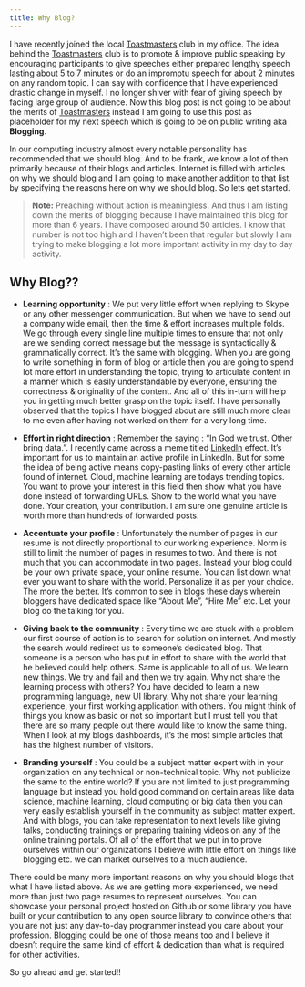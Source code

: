 ```yaml
---
title: Why Blog?
---
```

I have recently joined the local [Toastmasters](http://www.toastmasters.org/) club in my office. The idea behind the [Toastmasters](http://www.toastmasters.org/) club is to promote & improve public speaking by encouraging participants to give speeches either prepared lengthy speech lasting about 5 to 7 minutes or do an impromptu speech for about 2 minutes on any random topic. I can say with confidence that I have experienced drastic change in myself. I no longer shiver with fear of giving speech by facing large group of audience. Now this blog post is not going to be about the merits of [Toastmasters](http://www.toastmasters.org/) instead I am going to use this post as placeholder for my next speech which is going to be on public writing aka **Blogging**.

In our computing industry almost every notable personality has recommended that we should blog. And to be frank, we know a lot of then primarily because of their blogs and articles. Internet is filled with articles on why we should blog and I am going to make another addition to that list by specifying the reasons here on why we should blog. So lets get started.

> **Note:** Preaching without action is meaningless. And thus I am listing down the merits of blogging because I have maintained this blog for more than 6 years. I have composed around 50 articles. I know that number is not too high and I haven’t been that regular but slowly I am trying to make blogging a lot more important activity in my day to day activity.

## Why Blog??

*   **Learning opportunity** : We put very little effort when replying to Skype or any other messenger communication. But when we have to send out a company wide email, then the time & effort increases multiple folds. We go through every single line multiple times to ensure that not only are we sending correct message but the message is syntactically & grammatically correct. It’s the same with blogging. When you are going to write something in form of blog or article then you are going to spend lot more effort in understanding the topic, trying to articulate content in a manner which is easily understandable by everyone, ensuring the correctness & originality of the content. And all of this in-turn will help you in getting much better grasp on the topic itself. I have personally observed that the topics I have blogged about are still much more clear to me even after having not worked on them for a very long time.

*   **Effort in right direction** : Remember the saying : “In God we trust. Other bring data.”. I recently came across a meme titled [LinkedIn](https://scontent-dfw1-1.xx.fbcdn.net/hphotos-xfp1/v/t1.0-9/12509559_1019320004804370_4535451850019965152_n.png?oh=a22586f2155d11bce734d736e333e207&oe=57485D38) effect. It’s important for us to maintain an active profile in LinkedIn. But for some the idea of being active means copy-pasting links of every other article found of internet. Cloud, machine learning are todays trending topics. You want to prove your interest in this field then show what you have done instead of forwarding URLs. Show to the world what you have done. Your creation, your contribution. I am sure one genuine article is worth more than hundreds of forwarded posts.

*   **Accentuate your profile** : Unfortunately the number of pages in our resume is not directly proportional to our working experience. Norm is still to limit the number of pages in resumes to two. And there is not much that you can accommodate in two pages. Instead your blog could be your own private space, your online resume. You can list down what ever you want to share with the world. Personalize it as per your choice. The more the better. It’s common to see in blogs these days wherein bloggers have dedicated space like “About Me”, “Hire Me” etc. Let your blog do the talking for you.

*   **Giving back to the community** : Every time we are stuck with a problem our first course of action is to search for solution on internet. And mostly the search would redirect us to someone’s dedicated blog. That someone is a person who has put in effort to share with the world that he believed could help others. Same is applicable to all of us. We learn new things. We try and fail and then we try again. Why not share the learning process with others? You have decided to learn a new programming language, new UI library. Why not share your learning experience, your first working application with others. You might think of things you know as basic or not so important but I must tell you that there are so many people out there would like to know the same thing. When I look at my blogs dashboards, it’s the most simple articles that has the highest number of visitors.

*   **Branding yourself** : You could be a subject matter expert with in your organization on any technical or non-technical topic. Why not publicize the same to the entire world? If you are not limited to just programming language but instead you hold good command on certain areas like data science, machine learning, cloud computing or big data then you can very easily establish yourself in the community as subject matter expert. And with blogs, you can take representation to next levels like giving talks, conducting trainings or preparing training videos on any of the online training portals. Of all of the effort that we put in to prove ourselves within our organizations I believe with little effort on things like blogging etc. we can market ourselves to a much audience.

There could be many more important reasons on why you should blogs that what I have listed above. As we are getting more experienced, we need more than just two page resumes to represent ourselves. You can showcase your personal project hosted on Github or some library you have built or your contribution to any open source library to convince others that you are not just any day-to-day programmer instead you care about your profession. Blogging could be one of those means too and I believe it doesn’t require the same kind of effort & dedication than what is required for other activities.

So go ahead and get started!!